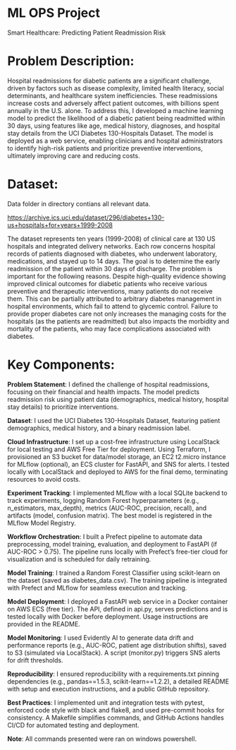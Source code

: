 # ML OPS Project

Smart Healthcare: Predicting Patient Readmission Risk

# Problem Description:

Hospital readmissions for diabetic patients are a significant challenge, driven by factors such as disease complexity, limited health literacy, social determinants, and healthcare system inefficiencies. These readmissions increase costs and adversely affect patient outcomes, with billions spent annually in the U.S. alone. To address this, I developed a machine learning model to predict the likelihood of a diabetic patient being readmitted within 30 days, using features like age, medical history, diagnoses, and hospital stay details from the UCI Diabetes 130-Hospitals Dataset. The model is deployed as a web service, enabling clinicians and hospital administrators to identify high-risk patients and prioritize preventive interventions, ultimately improving care and reducing costs.

# Dataset: 

Data folder in directory contians all relevant data.

https://archive.ics.uci.edu/dataset/296/diabetes+130-us+hospitals+for+years+1999-2008

The dataset represents ten years (1999-2008) of clinical care at 130 US hospitals and integrated delivery networks. Each row concerns hospital records of patients diagnosed with diabetes, who underwent laboratory, medications, and stayed up to 14 days. The goal is to determine the early readmission of the patient within 30 days of discharge. The problem is important for the following reasons. Despite high-quality evidence showing improved clinical outcomes for diabetic patients who receive various preventive and therapeutic interventions, many patients do not receive them. This can be partially attributed to arbitrary diabetes management in hospital environments, which fail to attend to glycemic control. Failure to provide proper diabetes care not only increases the managing costs for the hospitals (as the patients are readmitted) but also impacts the morbidity and mortality of the patients, who may face complications associated with diabetes.

# Key Components:

**Problem Statement**:
I defined the challenge of hospital readmissions, focusing on their financial and health impacts. The model predicts readmission risk using patient data (demographics, medical history, hospital stay details) to prioritize interventions.

**Dataset**:
I used the UCI Diabetes 130-Hospitals Dataset, featuring patient demographics, medical history, and a binary readmission label.

**Cloud Infrastructure**:
I set up a cost-free infrastructure using LocalStack for local testing and AWS Free Tier for deployment. Using Terraform, I provisioned an S3 bucket for data/model storage, an EC2 t2.micro instance for MLflow (optional), an ECS cluster for FastAPI, and SNS for alerts. I tested locally with LocalStack and deployed to AWS for the final demo, terminating resources to avoid costs.

**Experiment Tracking**:
I implemented MLflow with a local SQLite backend to track experiments, logging Random Forest hyperparameters (e.g., n_estimators, max_depth), metrics (AUC-ROC, precision, recall), and artifacts (model, confusion matrix). The best model is registered in the MLflow Model Registry.

**Workflow Orchestration**:
I built a Prefect pipeline to automate data preprocessing, model training, evaluation, and deployment to FastAPI (if AUC-ROC > 0.75). The pipeline runs locally with Prefect’s free-tier cloud for visualization and is scheduled for daily retraining.

**Model Training**:
I trained a Random Forest Classifier using scikit-learn on the dataset (saved as diabetes_data.csv). The training pipeline is integrated with Prefect and MLflow for seamless execution and tracking.

**Model Deployment**:
I deployed a FastAPI web service in a Docker container on AWS ECS (free tier). The API, defined in api.py, serves predictions and is tested locally with Docker before deployment. Usage instructions are provided in the README.

**Model Monitoring**:
I used Evidently AI to generate data drift and performance reports (e.g., AUC-ROC, patient age distribution shifts), saved to S3 (simulated via LocalStack). A script (monitor.py) triggers SNS alerts for drift thresholds.

**Reproducibility**:
I ensured reproducibility with a requirements.txt pinning dependencies (e.g., pandas==1.5.3, scikit-learn==1.2.2), a detailed README with setup and execution instructions, and a public GitHub repository.

**Best Practices**:
I implemented unit and integration tests with pytest, enforced code style with black and flake8, and used pre-commit hooks for consistency. A Makefile simplifies commands, and GitHub Actions handles CI/CD for automated testing and deployment.

**Note**:
All commands presented were ran on windows powershell.
